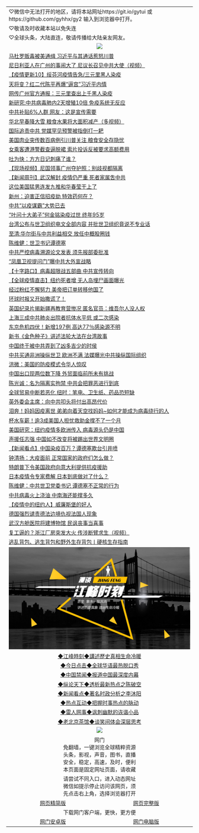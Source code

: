  <table>
 
<tr>
<td colspan="2" align=left>
♡微信中无法打开的地区，请将本站网址https://git.io/gytui 或 https://github.com/gyhhx/gy2 输入到浏览器中打开。 
 </td>
</tr>
 <tr>
 <td colspan="2" align=left>
♡敬请及时收藏本站以免失连
 </td>
   <tr>
<td colspan="2" align=left>
♡全球头条，大陆直连，敬请传播给大陆亲友网友。
 </td>
</tr>
 
 <tr>
    <td colspan="2" align=center><img src="https://cdn.jsdelivr.net/gh/gyoupiodf/im1/%E7%BD%91%E9%97%A8%E6%96%B0%E9%97%BB1.jpg"></td>
 </tr>
<tr><td colspan="2" align="left"><a href="https://xfine.casa/?name=c1155660&key=exgxucyqmkwgvwch&from=gy">马杜罗贩毒被美通缉 习近平与其通话惹怒川普</a></td></tr>
<tr><td colspan="2" align="left"><a href="https://xfine.casa/?name=c1155702&key=exgxucyqmkwgvwch&from=gy">尼日利亚人在广州的事闹大了 尼议长召见中共大使（视频）</a></td></tr>
<tr><td colspan="2" align="left"><a href="https://xfine.casa/?name=c1152875&key=exgxucyqmkwgvwch&from=gy">【疫情更新10】绥芬河疫情告急/三元里黑人染疫</a></td></tr>
<tr><td colspan="2" align="left"><a href="https://xfine.casa/?name=c1155713&key=exgxucyqmkwgvwch&from=gy">天将变？红二代陈平再爆“逼宫”习近平内情</a></td></tr>
<tr><td colspan="2" align="left"><a href="https://xfine.casa/?name=c1155672&key=exgxucyqmkwgvwch&from=gy">网传广州官方通报：三元里查出上千黑人染疫</a></td></tr>
<tr><td colspan="2" align="left"><a href="https://xfine.casa/?name=c1155687&key=exgxucyqmkwgvwch&from=gy">新研究:中共病毒肺内2天增殖10倍 免疫系统无反应</a></td></tr>
<tr><td colspan="2" align="left"><a href="https://xfine.casa/?name=c1155701&key=exgxucyqmkwgvwch&from=gy">中共补贴6%人群 网友：这是宣传需要</a></td></tr>
<tr><td colspan="2" align="left"><a href="https://xfine.casa/?name=c1155679&key=exgxucyqmkwgvwch&from=gy">华北早春降大雪 粮食水果将大面积减产（多视频）</a></td></tr>
<tr><td colspan="2" align="left"><a href="https://xfine.casa/?name=c1155691&key=exgxucyqmkwgvwch&from=gy">国际追责中共 党媒罕见预警被指倒打一耙</a></td></tr>
<tr><td colspan="2" align="left"><a href="https://xfine.casa/?name=c1155654&key=exgxucyqmkwgvwch&from=gy">美国肉业突传数百病例引川普关注 粮食安全存隐忧</a></td></tr>
<tr><td colspan="2" align="left"><a href="https://xfine.casa/?name=c1155684&key=exgxucyqmkwgvwch&from=gy">女乘客遭港警截查逼脱裙 索片投诉反被要求高额费用</a></td></tr>
<tr><td colspan="2" align="left"><a href="https://xfine.casa/?name=c1155693&key=exgxucyqmkwgvwch&from=gy">吐为快：方方日记刺痛了谁？</a></td></tr>
<tr><td colspan="2" align="left"><a href="https://xfine.casa/?name=c1155692&key=exgxucyqmkwgvwch&from=gy">【现场视频】尼国领事广州夺护照：别歧视都隔离</a></td></tr>
<tr><td colspan="2" align="left"><a href="https://xfine.casa/?name=c1155703&key=exgxucyqmkwgvwch&from=gy">【新闻周刊】武汉解封 疫情仍严重 死者家属吿中共</a></td></tr>
<tr><td colspan="2" align="left"><a href="https://xfine.casa/?name=c1155735&key=exgxucyqmkwgvwch&from=gy">这位美国猛男连发九推和华春莹干上了</a></td></tr>
<tr><td colspan="2" align="left"><a href="https://xfine.casa/?name=c1155694&key=exgxucyqmkwgvwch&from=gy">新州：迫害正信招疫劫 特效药何在？</a></td></tr>
<tr><td colspan="2" align="left"><a href="https://xfine.casa/?name=c1155808&key=exgxucyqmkwgvwch&from=gy">中共“以疫谋霸”大势已去</a></td></tr>
<tr><td colspan="2" align="left"><a href="https://xfine.casa/?name=c1155689&key=exgxucyqmkwgvwch&from=gy">“叶问十大弟子”何金铭染疫过世 终年95岁</a></td></tr>
<tr><td colspan="2" align="left"><a href="https://xfine.casa/?name=c1155676&key=exgxucyqmkwgvwch&from=gy">台湾公布与世卫组织电文全部内容 并批世卫组织竟说不专业话</a></td></tr>
<tr><td colspan="2" align="left"><a href="https://xfine.casa/?name=c1155647&key=exgxucyqmkwgvwch&from=gy">至清:华尔街与中共利益相交 放任中概股圈钱</a></td></tr>
<tr><td colspan="2" align="left"><a href="https://xfine.casa/?name=c1155695&key=exgxucyqmkwgvwch&from=gy">陈维健：世卫书记谭德塞</a></td></tr>
<tr><td colspan="2" align="left"><a href="https://xfine.casa/?name=c1155700&key=exgxucyqmkwgvwch&from=gy">中共严控病毒溯源论文发表 须先报部委批准</a></td></tr>
<tr><td colspan="2" align="left"><a href="https://xfine.casa/?name=c1155710&key=exgxucyqmkwgvwch&from=gy">“凤凰卫视提问门”曝中共大外宣战略</a></td></tr>
<tr><td colspan="2" align="left"><a href="https://xfine.casa/?name=c1155658&key=exgxucyqmkwgvwch&from=gy">【十字路口】病毒超限战五部曲 中共宣传转向</a></td></tr>
<tr><td colspan="2" align="left"><a href="https://xfine.casa/?name=c1155659&key=exgxucyqmkwgvwch&from=gy">【全球疫情直击】纽约死者增 无人岛埋尸画面曝光</a></td></tr>
<tr><td colspan="2" align="left"><a href="https://xfine.casa/?name=c1155806&key=exgxucyqmkwgvwch&from=gy">经过粉红不懈努力 美帝把订单转移他国了</a></td></tr>
<tr><td colspan="2" align="left"><a href="https://xfine.casa/?name=c1155728&key=exgxucyqmkwgvwch&from=gy">环球时报又开始撒谎了！</a></td></tr>
<tr><td colspan="2" align="left"><a href="https://xfine.casa/?name=c1155683&key=exgxucyqmkwgvwch&from=gy">英国纪录片揭新疆再教育营惨况 匿名官员：维吾尔人没人权</a></td></tr>
<tr><td colspan="2" align="left"><a href="https://xfine.casa/?name=c1155688&key=exgxucyqmkwgvwch&from=gy">上海三成中共肺炎出院者抗体水平低 或二次感染</a></td></tr>
<tr><td colspan="2" align="left"><a href="https://xfine.casa/?name=c1155680&key=exgxucyqmkwgvwch&from=gy">东京危机四伏！新增197例 高达77％感染源不明</a></td></tr>
<tr><td colspan="2" align="left"><a href="https://xfine.casa/?name=c1155686&key=exgxucyqmkwgvwch&from=gy">新书《金色种子》讲述法轮大法在台湾故事</a></td></tr>
<tr><td colspan="2" align="left"><a href="https://xfine.casa/?name=c1155802&key=exgxucyqmkwgvwch&from=gy">中国终于被中共弄到了凶多吉少的时侯</a></td></tr>
<tr><td colspan="2" align="left"><a href="https://xfine.casa/?name=c1155682&key=exgxucyqmkwgvwch&from=gy">中共买通非洲操纵世卫 欧洲不满 法媒曝光中共操纵国际组织</a></td></tr>
<tr><td colspan="2" align="left"><a href="https://xfine.casa/?name=c1155740&key=exgxucyqmkwgvwch&from=gy">洪微：美国的防疫模式令华人惊叹</a></td></tr>
<tr><td colspan="2" align="left"><a href="https://xfine.casa/?name=c1155708&key=exgxucyqmkwgvwch&from=gy">中国出口现两位数下降 外贸面临前所未有挑战</a></td></tr>
<tr><td colspan="2" align="left"><a href="https://xfine.casa/?name=c1155696&key=exgxucyqmkwgvwch&from=gy">陈光诚：名为隔离实拘禁 中共会把罪恶进行到底</a></td></tr>
<tr><td colspan="2" align="left"><a href="https://xfine.casa/?name=c1155662&key=exgxucyqmkwgvwch&from=gy">全球贸易中断若恶化 纽时︰笔电、卫生纸、药品恐短缺</a></td></tr>
<tr><td colspan="2" align="left"><a href="https://xfine.casa/?name=c1155671&key=exgxucyqmkwgvwch&from=gy">英外委会主席：向中共叩头将付出高昂代价</a></td></tr>
<tr><td colspan="2" align="left"><a href="https://xfine.casa/?name=c1155711&key=exgxucyqmkwgvwch&from=gy">泪奔！妈妈因疫离世 弟弟向着天空找妈妈~如何才能成为病毒绕行的人</a></td></tr>
<tr><td colspan="2" align="left"><a href="https://xfine.casa/?name=c1155685&key=exgxucyqmkwgvwch&from=gy">杯水车薪！逾3成美国人担忧救助金撑不了一个月</a></td></tr>
<tr><td colspan="2" align="left"><a href="https://xfine.casa/?name=c1155681&key=exgxucyqmkwgvwch&from=gy">美国研究：纽约疫情多欧洲传入 病毒源头仍是中国</a></td></tr>
<tr><td colspan="2" align="left"><a href="https://xfine.casa/?name=c1155799&key=exgxucyqmkwgvwch&from=gy">声援任志强 中国如不改变将被踢出世界文明圈</a></td></tr>
<tr><td colspan="2" align="left"><a href="https://xfine.casa/?name=c1155707&key=exgxucyqmkwgvwch&from=gy">【新闻看点】中国染疫百万？谭德塞欺台引井喷</a></td></tr>
<tr><td colspan="2" align="left"><a href="https://xfine.casa/?name=c1155704&key=exgxucyqmkwgvwch&from=gy">钟清扬：大疫面前 正常国家的政府们怎么做？</a></td></tr>
<tr><td colspan="2" align="left"><a href="https://xfine.casa/?name=c1155677&key=exgxucyqmkwgvwch&from=gy">特朗普下令美国政府向意大利提供抗疫援助</a></td></tr>
<tr><td colspan="2" align="left"><a href="https://xfine.casa/?name=c1155804&key=exgxucyqmkwgvwch&from=gy">日本疫情令专家费解 日本到底做对了什么？</a></td></tr>
<tr><td colspan="2" align="left"><a href="https://xfine.casa/?name=c1155741&key=exgxucyqmkwgvwch&from=gy">陈维健：中共世卫党委书记  谭德塞不正常的行为</a></td></tr>
<tr><td colspan="2" align="left"><a href="https://xfine.casa/?name=c1155800&key=exgxucyqmkwgvwch&from=gy">中共病毒火上浇油 中南海还能撑多久</a></td></tr>
<tr><td colspan="2" align="left"><a href="https://xfine.casa/?name=c1155651&key=exgxucyqmkwgvwch&from=gy">【疫情中的纽约人】威廉斯堡的好人</a></td></tr>
<tr><td colspan="2" align="left"><a href="https://xfine.casa/?name=c1155674&key=exgxucyqmkwgvwch&from=gy">德国强烈谴责德法边境仇视法国人现象</a></td></tr>
<tr><td colspan="2" align="left"><a href="https://xfine.casa/?name=c1155709&key=exgxucyqmkwgvwch&from=gy">武汉方舱医院将建博物馆 民讽丧事当喜事</a></td></tr>
<tr><td colspan="2" align="left"><a href="https://xfine.casa/?name=c1155816&key=exgxucyqmkwgvwch&from=gy">复工逼的？浙江厂房突发大火 传涉断臂求生（视频）</a></td></tr>
<tr><td colspan="2" align="left"><a href="https://xfine.casa/?name=c1155721&key=exgxucyqmkwgvwch&from=gy">逃乱背包、逃生背包和野外生存背包丨硬核生存指南</a></td></tr>

 <tr>
   <td colspan="2" align=center><img src="https://github.com/gyoupiodf/im1/blob/master/jf-1.jpg"></td>
  </tr>
   <tr>
   <td colspan="2" align=center> 
<a href="https://xfine.casa/oo.aspx?name=c922850&key=exgxucyqmkwgvwch&from=gy&tag=9877">◆江峰時刻◆講述歷史真相生命冷暖</a><br/>
    </td>
  </tr>
   <tr>
   <td colspan="2" align=center> 
<a href="https://xfine.casa/oo.aspx?name=c816850&key=exgxucyqmkwgvwch&from=gy&tag=9877">◆今日点击◆全球华语最热脱口秀</a><br/>
    </td>
  </tr>
  <tr>
  <td colspan="2" align=center>
<a href="https://xfine.casa/oo.aspx?name=c816860&key=exgxucyqmkwgvwch&from=gy&tag=99733110">◆中国禁闻◆报道中国最深度内幕</a><br/>
   </tr>
  <tr>
     <td colspan="2" align=center>
<a href="https://xfine.casa/oo.aspx?name=c816855&key=exgxucyqmkwgvwch&from=gy&tag=997110">◆纵论天下◆透析最新热点之陈破空</a><br/>
   </tr>
   <tr>
      <td colspan="2" align=center>
<a href="https://xfine.casa/oo.aspx?name=c838308&key=exgxucyqmkwgvwch&from=gy&tag=9973110">◆新闻看点◆著名时政分析之李沐阳</a><br/>
   </tr>
   <tr>
     <td colspan="2" align=center>
<a href="https://xfine.casa/oo.aspx?name=c816852&key=exgxucyqmkwgvwch&from=gy&tag=9733110">◆热点互动◆把握时事热点的脉动</a><br/>
   </tr>
   <tr>
      <td colspan="2" align=center>
<a href="https://xfine.casa/oo.aspx?name=c816694&key=exgxucyqmkwgvwch&from=gy&tag=93310">◆雷人网事◆讽刺幽默的诙谐小品</a><br/>
   </tr>
   <tr>
    <td colspan="2" align=center>
<a href="https://xfine.casa/oo.aspx?name=c816650&key=exgxucyqmkwgvwch&from=gy&tag=9973110">◆老北京茶馆◆谈笑间体会深层思考</a><br/>
   </tr>
 <tr>
    <td colspan="2" align="center"><img src="https://gitlab.com/ogate2/up/raw/master/_/oGate65.jpg"/></td>
  </tr>
  <tr>
    <td colspan="2" align="center">网门<br/>免翻墙，一键浏览全球精粹资源<br/>头条，影视，声音，图书，直播<br/>安全，稳定，高速，及时，便利<br/>本页面是固定网址页面，请收藏</td>
  <tr>
  <tr>
    <td colspan="2" align="center">请尝试不同入口，进入动态网址<br/>微信如提示停止访问该网页，须<br/>先点击右上角，选择浏览器打开</td>
  <tr>  
  <tr>
    <td align="center"><a href="https://gitcdn.xyz/repo/otiny/up/master/show002.htm">网页精简版</a></td>
    <td align="center"><a href="https://gitcdn.xyz/repo/otiny/up/master/show001.htm">网页完整版</a></td>
  </tr>
  <tr>
    <td colspan="2" align="center">下载网门客户端，更快，更方便</td>
  <tr>
  <tr>
    <td align="center"><a href="https://raw.githubusercontent.com/opipe/up/master/oGatea.apk">网门安卓版</a></td>
    <td align="center"><a href="https://raw.githubusercontent.com/opipe/up/master/oGate.zip">网门电脑版</a></td>
  </tr>
</table>
